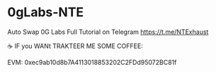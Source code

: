 # 0gLabs-NTE
Auto Swap 0G Labs
Full Tutorial on Telegram https://t.me/NTExhaust

☕️ IF you WANt TRAKTEER ME SOME COFFEE:

EVM: 0xec9ab10d8b7A4113018853202C2FDd95072BC81f
